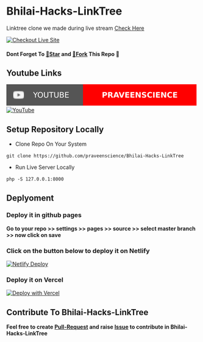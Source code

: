 # Bhilai-Hacks-LinkTree
Linktree clone we made during live stream [Check Here](https://youtu.be/oMlSC3OdXG0)

[![Checkout Live Site](https://img.shields.io/badge/Live%20Site-Bhilai--Hacks--LinkTree-red?style=for-the-badge&logo=git)](https://bhilaihacks.jigg.win/)

#### Dont Forget To [🌟Star](https://github.com/praveenscience/Bhilai-Hacks-LinkTree) and [🍴Fork](https://github.com/praveenscience/Bhilai-Hacks-LinkTree/fork) This Repo 💙


## Youtube Links
[![YouTube](https://raw.githubusercontent.com/praveenscience/praveenscience/master/soc/yt.svg)](https://youtube.com/praveenscience)
[![YouTube](https://img.shields.io/badge/Youtube-%20Bhilai%20Hacks-green?style=for-the-badge&logo=youtube)](https://www.youtube.com/channel/UCDuXnQv4uhnzjxE9FRmfieA/featured)

## Setup Repository Locally
- Clone Repo On Your System 
```
git clone https://github.com/praveenscience/Bhilai-Hacks-LinkTree
```
- Run Live Server Locally
```
php -S 127.0.0.1:8000
```

## Deplyoment
### Deploy it in github pages
**Go to your repo >> settings >> pages >> source >> select master branch >> now click on save**

### Click on the button below to deploy it on Netlify
[![Netlify Deploy](https://www.netlify.com/img/deploy/button.svg)](https://app.netlify.com/start/deploy?repository=https://github.com/praveenscience/Bhilai-Hacks-LinkTree)

### Deploy it on Vercel
[![Deploy with Vercel](https://vercel.co/button)](https://vercel.co/new/project?template=https://github.com/praveenscience/Bhilai-Hacks-LinkTree)

## Contribute To Bhilai-Hacks-LinkTree
**Feel free to create [Pull-Request](https://github.com/praveenscience/Bhilai-Hacks-LinkTree/pulls) and raise [Issue](https://github.com/praveenscience/Bhilai-Hacks-LinkTree/issues) to contribute in Bhilai-Hacks-LinkTree**
